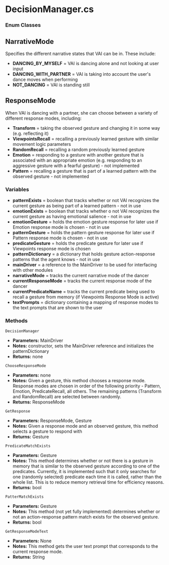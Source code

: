 # DecisionManager.cs

### Enum Classes

## NarrativeMode
Specifies the different narrative states that VAI can be in. These include: 
- **DANCING_BY_MYSELF** = VAI is dancing alone and not looking at user input 
- **DANCING_WITH_PARTNER** = VAI is taking into account the user's dance moves when performing
- **NOT_DANCING** = VAI is standing still 

## ResponseMode
 When VAI is dancing with a partner, she can choose between a variety of different response modes, including:
 - **Transform** = taking the observed gesture and changing it in some way (e.g. reflecting it)
 - **ViewpointsRecall** = recalling a previously learned gesture with similar movement logic parameters
 - **RandomRecall** = recalling a random previously learned gesture
 - **Emotion** = responding to a gesture with another gesture that is associated with an appropriate emotion (e.g. responding to an aggressive gesture with a fearful gesture) - not implemented
 - **Pattern** = recalling a gesture that is part of a learned pattern with the observed gesture - not implemented

### Variables
- **patternExists** = boolean that tracks whether or not VAI recognizes the current gesture as being part of a learned pattern - not in use
- **emotionExists** = boolean that tracks whether o not VAI recognizes the current gesture as having emotional salience - not in use
- **emotionGesture** = holds the emotion gesture response for later use if Emotion response mode is chosen - not in use
- **patternGesture** = holds the pattern gesture response for later use if Pattern response mode is chosen - not in use
- **predicateGesture** = holds the predicate gesture for later use if Viewpoints response mode is chosen
- **patternDictionary** = a dictionary that holds gesture action-response patterns that the agent knows - not in use
- **mainDriver** = a reference to the MainDriver to be used for interfacing with other modules
- **narrativeMode**  = tracks the current narrative mode of the dancer
- **currentResponseMode** = tracks the current response mode of the dancer
- **currentPredicateName** = tracks the current predicate being used to recall a gesture from memory (if Viewpoints Response Mode is active)
- **textPrompts** = dictionary containing a mapping of response modes to the text prompts that are shown to the user

### Methods

```DecisionManager```
- **Parameters:** MainDriver
- **Notes:** constructor, sets the MainDriver reference and initializes the patternDictionary
- **Returns:** none

```ChooseResponseMode```
- **Parameters:** none
- **Notes:** Given a gesture, this method chooses a response mode. Response modes are chosen in order of the following priority - Pattern, Emotion, PredicateRecall, all others. The remaining patterns (Transform and RandomRecall) are selected between randomly.
- **Returns:** ResponseMode

```GetResponse```
- **Parameters:** ResponseMode, Gesture
- **Notes:** Given a response mode and an observed gesture, this method selects a gesture to respond with
- **Returns:** Gesture

```PredicateMatchExists```
- **Parameters:** Gesture
- **Notes:** This method determines whether or not there is a gesture in memory that is similar to the observed gesture according to one of the predicates. Currently, it is implemented such that it only searches for one (randomly selected) predicate each time it is called, rather than the whole list. This is to reduce memory retrieval time for efficiency reasons.
- **Returns:** bool

```PatterMatchExists```
- **Parameters:** Gesture
- **Notes:** This method (not yet fully implemented) determines whether or not an action-response pattern match exists for the observed gesture.
- **Returns:** bool

```GetResponseModeText```
- **Parameters:** None
- **Notes:** This method gets the user text prompt that corresponds to the current response mode.
- **Returns:** String
